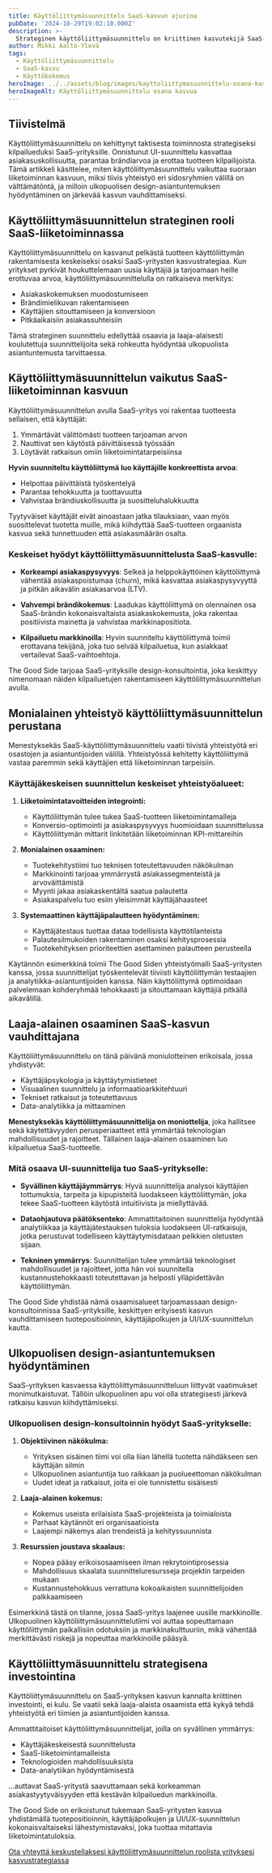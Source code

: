 ```yaml
---
title: Käyttöliittymäsuunnittelu SaaS-kasvun ajurina
pubDate: '2024-10-29T19:02:18.000Z'
description: >-
  Strateginen käyttöliittymäsuunnittelu on kriittinen kasvutekijä SaaS-yrityksille. Osaavat suunnittelijat, jotka yhdistävät käyttäjäymmärryksen, teknologiaosaamisen ja data-analytiikan, auttavat yrityksiä saavuttamaan korkeamman asiakaspysyvyyden ja vahvan kilpailuedun.
author: Mikki Aalto-Ylevä
tags:
  - Käyttöliittymäsuunnittelu
  - SaaS-kasvu
  - Käyttökokemus
heroImage: ../../assets/blog/images/kayttoliittymasuunnittelu-osana-kasvua/featured.webp
heroImageAlt: Käyttöliittymäsuunnittelu osana kasvua
---
```


## Tiivistelmä

Käyttöliittymäsuunnittelu on kehittynyt taktisesta toiminnosta strategiseksi kilpailueduksi SaaS-yrityksille. Onnistunut UI-suunnittelu kasvattaa asiakasuskollisuutta, parantaa brändiarvoa ja erottaa tuotteen kilpailijoista. Tämä artikkeli käsittelee, miten käyttöliittymäsuunnittelu vaikuttaa suoraan liiketoiminnan kasvuun, miksi tiivis yhteistyö eri sidosryhmien välillä on välttämätöntä, ja milloin ulkopuolisen design-asiantuntemuksen hyödyntäminen on järkevää kasvun vauhdittamiseksi.

## Käyttöliittymäsuunnittelun strateginen rooli SaaS-liiketoiminnassa

Käyttöliittymäsuunnittelu on kasvanut pelkästä tuotteen käyttöliittymän rakentamisesta keskeiseksi osaksi SaaS-yritysten kasvustrategiaa. Kun yritykset pyrkivät houkuttelemaan uusia käyttäjiä ja tarjoamaan heille erottuvaa arvoa, käyttöliittymäsuunnittelulla on ratkaiseva merkitys:

- Asiakaskokemuksen muodostumiseen
- Brändimielikuvan rakentamiseen
- Käyttäjien sitouttamiseen ja konversioon
- Pitkäaikaisiin asiakassuhteisiin

Tämä strateginen suunnittelu edellyttää osaavia ja laaja-alaisesti koulutettuja suunnittelijoita sekä rohkeutta hyödyntää ulkopuolista asiantuntemusta tarvittaessa.

## Käyttöliittymäsuunnittelun vaikutus SaaS-liiketoiminnan kasvuun

Käyttöliittymäsuunnittelun avulla SaaS-yritys voi rakentaa tuotteesta sellaisen, että käyttäjät:

1. Ymmärtävät välittömästi tuotteen tarjoaman arvon
2. Nauttivat sen käytöstä päivittäisessä työssään
3. Löytävät ratkaisun omiin liiketoimintatarpeisiinsa

**Hyvin suunniteltu käyttöliittymä luo käyttäjille konkreettista arvoa**:

- Helpottaa päivittäistä työskentelyä
- Parantaa tehokkuutta ja tuottavuutta
- Vahvistaa brändiuskollisuutta ja suositteluhalukkuutta

Tyytyväiset käyttäjät eivät ainoastaan jatka tilauksiaan, vaan myös suosittelevat tuotetta muille, mikä kiihdyttää SaaS-tuotteen orgaanista kasvua sekä tunnettuuden että asiakasmäärän osalta.

### Keskeiset hyödyt käyttöliittymäsuunnittelusta SaaS-kasvulle:

- **Korkeampi asiakaspysyvyys**: Selkeä ja helppokäyttöinen käyttöliittymä vähentää asiakaspoistumaa (churn), mikä kasvattaa asiakaspysyvyyttä ja pitkän aikavälin asiakasarvoa (LTV).

- **Vahvempi brändikokemus**: Laadukas käyttöliittymä on olennainen osa SaaS-brändin kokonaisvaltaista asiakaskokemusta, joka rakentaa positiivista mainetta ja vahvistaa markkinapositiota.

- **Kilpailuetu markkinoilla**: Hyvin suunniteltu käyttöliittymä toimii erottavana tekijänä, joka tuo selvää kilpailuetua, kun asiakkaat vertailevat SaaS-vaihtoehtoja.

The Good Side tarjoaa SaaS-yrityksille design-konsultointia, joka keskittyy nimenomaan näiden kilpailuetujen rakentamiseen käyttöliittymäsuunnittelun avulla.

## Monialainen yhteistyö käyttöliittymäsuunnittelun perustana

Menestyksekäs SaaS-käyttöliittymäsuunnittelu vaatii tiivistä yhteistyötä eri osastojen ja asiantuntijoiden välillä. Yhteistyössä kehitetty käyttöliittymä vastaa paremmin sekä käyttäjien että liiketoiminnan tarpeisiin.

### Käyttäjäkeskeisen suunnittelun keskeiset yhteistyöalueet:

1. **Liiketoimintatavoitteiden integrointi:**
   - Käyttöliittymän tulee tukea SaaS-tuotteen liiketoimintamalleja
   - Konversio-optimointi ja asiakaspysyvyys huomioidaan suunnittelussa
   - Käyttöliittymän mittarit linkitetään liiketoiminnan KPI-mittareihin

2. **Monialainen osaaminen:**
   - Tuotekehitystiimi tuo teknisen toteutettavuuden näkökulman
   - Markkinointi tarjoaa ymmärrystä asiakassegmenteistä ja arvoväittämistä
   - Myynti jakaa asiakaskentältä saatua palautetta
   - Asiakaspalvelu tuo esiin yleisimmät käyttäjähaasteet

3. **Systemaattinen käyttäjäpalautteen hyödyntäminen:**
   - Käyttäjätestaus tuottaa dataa todellisista käyttötilanteista
   - Palautesilmukoiden rakentaminen osaksi kehitysprosessia
   - Tuotekehityksen prioriteettien asettaminen palautteen perusteella

Käytännön esimerkkinä toimii The Good Siden yhteistyömalli SaaS-yritysten kanssa, jossa suunnittelijat työskentelevät tiiviisti käyttöliittymän testaajien ja analytiikka-asiantuntijoiden kanssa. Näin käyttöliittymä optimoidaan palvelemaan kohderyhmää tehokkaasti ja sitouttamaan käyttäjiä pitkällä aikavälillä.

## Laaja-alainen osaaminen SaaS-kasvun vauhdittajana

Käyttöliittymäsuunnittelu on tänä päivänä moniulotteinen erikoisala, jossa yhdistyvät:

- Käyttäjäpsykologia ja käyttäytymistieteet
- Visuaalinen suunnittelu ja informaatioarkkitehtuuri
- Tekniset ratkaisut ja toteutettavuus
- Data-analytiikka ja mittaaminen

**Menestyksekäs käyttöliittymäsuunnittelija on moniottelija**, joka hallitsee sekä käytettävyyden perusperiaatteet että ymmärtää teknologian mahdollisuudet ja rajoitteet. Tällainen laaja-alainen osaaminen luo kilpailuetua SaaS-tuotteelle.

### Mitä osaava UI-suunnittelija tuo SaaS-yritykselle:

- **Syvällinen käyttäjäymmärrys**: Hyvä suunnittelija analysoi käyttäjien tottumuksia, tarpeita ja kipupisteitä luodakseen käyttöliittymän, joka tekee SaaS-tuotteen käytöstä intuitiivista ja miellyttävää.

- **Dataohjautuva päätöksenteko**: Ammattitaitoinen suunnittelija hyödyntää analytiikkaa ja käyttäjätestauksen tuloksia luodakseen UI-ratkaisuja, jotka perustuvat todelliseen käyttäytymisdataan pelkkien oletusten sijaan.

- **Tekninen ymmärrys**: Suunnittelijan tulee ymmärtää teknologiset mahdollisuudet ja rajoitteet, jotta hän voi suunnitella kustannustehokkaasti toteutettavan ja helposti ylläpidettävän käyttöliittymän.

The Good Side yhdistää nämä osaamisalueet tarjoamassaan design-konsultoinnissa SaaS-yrityksille, keskittyen erityisesti kasvun vauhdittamiseen tuotepositioinnin, käyttäjäpolkujen ja UI/UX-suunnittelun kautta.

## Ulkopuolisen design-asiantuntemuksen hyödyntäminen

SaaS-yrityksen kasvaessa käyttöliittymäsuunnitteluun liittyvät vaatimukset monimutkaistuvat. Tällöin ulkopuolinen apu voi olla strategisesti järkevä ratkaisu kasvun kiihdyttämiseksi.

### Ulkopuolisen design-konsultoinnin hyödyt SaaS-yritykselle:

1. **Objektiivinen näkökulma:**
   - Yrityksen sisäinen tiimi voi olla liian lähellä tuotetta nähdäkseen sen käyttäjän silmin
   - Ulkopuolinen asiantuntija tuo raikkaan ja puolueettoman näkökulman
   - Uudet ideat ja ratkaisut, joita ei ole tunnistettu sisäisesti

2. **Laaja-alainen kokemus:**
   - Kokemus useista erilaisista SaaS-projekteista ja toimialoista
   - Parhaat käytännöt eri organisaatioista
   - Laajempi näkemys alan trendeistä ja kehityssuunnista

3. **Resurssien joustava skaalaus:**
   - Nopea pääsy erikoisosaamiseen ilman rekrytointiprosessia
   - Mahdollisuus skaalata suunnitteluresursseja projektin tarpeiden mukaan
   - Kustannustehokkuus verrattuna kokoaikaisten suunnittelijoiden palkkaamiseen

Esimerkkinä tästä on tilanne, jossa SaaS-yritys laajenee uusille markkinoille. Ulkopuolinen käyttöliittymäsuunnittelutiimi voi auttaa sopeuttamaan käyttöliittymän paikallisiin odotuksiin ja markkinakulttuuriin, mikä vähentää merkittävästi riskejä ja nopeuttaa markkinoille pääsyä.

## Käyttöliittymäsuunnittelu strategisena investointina

Käyttöliittymäsuunnittelu on SaaS-yrityksen kasvun kannalta kriittinen investointi, ei kulu. Se vaatii sekä laaja-alaista osaamista että kykyä tehdä yhteistyötä eri tiimien ja asiantuntijoiden kanssa.

Ammattitaitoiset käyttöliittymäsuunnittelijat, joilla on syvällinen ymmärrys:
- Käyttäjäkeskeisestä suunnittelusta
- SaaS-liiketoimintamalleista
- Teknologioiden mahdollisuuksista
- Data-analytiikan hyödyntämisestä

...auttavat SaaS-yritystä saavuttamaan sekä korkeamman asiakastyytyväisyyden että kestävän kilpailuedun markkinoilla.

The Good Side on erikoistunut tukemaan SaaS-yritysten kasvua yhdistämällä tuotepositioinnin, käyttäjäpolkujen ja UI/UX-suunnittelun kokonaisvaltaiseksi lähestymistavaksi, joka tuottaa mitattavia liiketoimintatuloksia.

[Ota yhteyttä keskustellaksesi käyttöliittymäsuunnittelun roolista yrityksesi kasvustrategiassa](/fi/contact)
